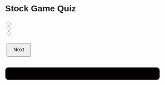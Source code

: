 <html>
<head>
<style>
body {
    font-family: Arial, sans-serif;
}
#quiz {
    margin-bottom: 30px;
}
#quiz h1 {
    font-weight: bold;
    margin-bottom: 20px;
}
#quiz h2 {
    font-size: 1.2em;
}
.question {
    margin: 20px 0;
}
.answers {
    margin-bottom: 20px;
}
#submit, #restart {
    font-size: 1.2em;
    padding: 10px 20px;
    margin: 5px;
}
#results {
    font-weight: bold;
    background: #030000;
    padding: 20px;
    margin-top: 10px;
    border: 1px solid #ddd;
    border-radius: 10px;
}
</style>
</head>
<body>
<div id="quiz">
    <h1>Stock Game Quiz</h1>
    <h2 id="question"></h2>
    <div class="answers">
        <input type="radio" name="answer" id="a" value="a">
        <label for="a" id="a_text"></label><br>
        <input type="radio" name="answer" id="b" value="b">
        <label for="b" id="b_text"></label><br>
        <input type="radio" name="answer" id="c" value="c">
        <label for="c" id="c_text"></label><br>
    </div>
    <button id="submit">Next</button>
</div>
<div id="results"></div>
<button id="restart" style="display:none;">Restart</button>
<script>
var currentQuestion = 0;
var score = 0;
var questions = [
    {
        question: 'What does IPO stand for?',
        answers: {
            a: 'Initial Public Offering',
            b: 'Internal Price Options',
            c: 'Intelligent Personal Object'
        },
        correctAnswer: 'a'
    },
    {
        question: 'What is a bull market?',
        answers: {
            a: 'A market in decline',
            b: 'A market on the rise',
            c: 'A market with a lot of trading activity'
        },
        correctAnswer: 'b'
    },
    {
        question: 'What is a bear market?',
        answers: {
            a: 'A market on the rise',
            b: 'A market in decline',
            c: 'A market with a lot of trading activity'
        },
        correctAnswer: 'b'
    },
    {
        question: 'What is a dividend?',
        answers: {
            a: 'A debt instrument',
            b: 'A share in a company\'s profits',
            c: 'A financial derivative'
        },
        correctAnswer: 'b'
    },
    {
        question: 'What is the role of a stockbroker?',
        answers: {
            a: 'To oversee corporate mergers',
            b: 'To trade stocks on behalf of clients',
            c: 'To regulate the stock market'
        },
        correctAnswer: 'b'
    },
    {
        question: 'What is market capitalization?',
        answers: {
            a: 'The total value of a company\'s outstanding shares',
            b: 'The cost of buying shares in the market',
            c: 'The profit margin of a company'
        },
        correctAnswer: 'a'
    },
    {
        question: 'What does NASDAQ stand for?',
        answers: {
            a: 'National Association of Securities Dealers Automated Quotations',
            b: 'New York Stock Dealers Association Quotations',
            c: 'National Association of Stock Dealers Automatic Questions'
        },
        correctAnswer: 'a'
    },
    {
        question: 'What is a Blue Chip stock?',
        answers: {
            a: 'A stock from a large, nationally recognized and well-established company',
            b: 'A stock from a small, innovative and new company',
            c: 'A stock that gives high dividends'
        },
        correctAnswer: 'a'
    },
    {
        question: 'What is a short selling?',
        answers: {
            a: 'Selling a stock you own and hope to buy back at a lower price',
            b: 'Selling a stock you do not own and hope to buy back at a lower price',
            c: 'Selling a stock just after buying it'
        },
        correctAnswer: 'b'
    },
    {
        question: 'What is a mutual fund?',
        answers: {
            a: 'A fund that ensures mutual benefits for all stockholders',
            b: 'A collection of stocks, bonds, or other securities owned by a group of investors and managed by a professional investment company',
            c: 'A fund that invests in real estate only'
        },
        correctAnswer: 'b'
    },
    {
        question: 'What is a hedge fund?',
        answers: {
            a: 'A fund that invests in agricultural products',
            b: 'A fund that only invests in safe and risk-free assets',
            c: 'A private investment structure that employs complex strategies to generate high returns, often more risky'
        },
        correctAnswer: 'c'
    },
    {
        question: 'What does ETF stand for?',
        answers: {
            a: 'Exchange-Traded Fund',
            b: 'Equity Transfer Facility',
            c: 'Exchange Transaction Fee'
        },
        correctAnswer: 'a'
    },
    {
        question: 'Here is a graph of a stock. What does the pattern represent?<br><img src="https://a.c-dn.net/c/content/dam/publicsites/igcom/uk/images/ContentImage/Cup%20and%20handle.png" alt="Stock Graph">',
        answers: {
            a: 'Bullish trend',
            b: 'Bearish trend',
            c: 'Consolidation phase'
        },
        correctAnswer: 'a'
    },
    {
        question: 'What type of candlestick pattern is this?<br><img src="https://www.adigitalblogger.com/wp-content/uploads/shooting-star.png" alt="Candlestick Pattern">',
        answers: {
            a: 'Hammer',
            b: 'Shooting Star',
            c: 'Doji'
        },
        correctAnswer: 'b'
    },
    {
        question: 'What does this type of volume pattern suggest?<br><img src="https://school.stockcharts.com/lib/exe/fetch.php?media=chart_analysis:candlestick_bearish_reversal_patterns:bearrev1-nke-bearengresist.png" alt="Volume Pattern">',
        answers: {
            a: 'Strong buying interest',
            b: 'Strong selling pressure',
            c: 'Low trading activity'
        },
        correctAnswer: 'b'
    }
];
function shuffleArray(array) {
    for (var i = array.length - 1; i > 0; i--) {
        var j = Math.floor(Math.random() * (i + 1));
        var temp = array[i];
        array[i] = array[j];
        array[j] = temp;
    }
    return array;
}
function selectRandomQuestions() {
    var randomizedQuestions = shuffleArray(questions);
    return randomizedQuestions.slice(0, 3);
}
var selectedQuestions = selectRandomQuestions();
function showQuestion() {
    var q = selectedQuestions[currentQuestion];
    document.getElementById('question').textContent = q.question;
    document.getElementById('a_text').textContent = q.answers.a;
    document.getElementById('b_text').textContent = q.answers.b;
    document.getElementById('c_text').textContent = q.answers.c;
}
function checkAnswer() {
    var selectedAnswer = document.querySelector('input[name="answer"]:checked').value;
    if (selectedAnswer === selectedQuestions[currentQuestion].correctAnswer) {
        score++;
    }
    currentQuestion++;
    if (currentQuestion >= selectedQuestions.length) {
        showResults();
    } else {
        showQuestion();
    }
}
function showResults() {
    document.getElementById('quiz').style.display = 'none';
    document.getElementById('results').style.display = 'block';
    document.getElementById('results').textContent = 'You scored ' + score + ' out of ' + selectedQuestions.length + '.';
    document.getElementById('restart').style.display = 'block';
}
function restartQuiz() {
    score = 0;
    currentQuestion = 0;
    selectedQuestions = selectRandomQuestions();
    document.getElementById('quiz').style.display = 'block';
    document.getElementById('results').style.display = 'none';
    document.getElementById('restart').style.display = 'none';
    showQuestion();
}
document.getElementById('submit').addEventListener('click', checkAnswer);
document.getElementById('restart').addEventListener('click', restartQuiz);
showQuestion();
</script>
</body>
</html>